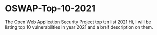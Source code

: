 # OSWAP-Top-10-2021
The Open Web Application Security Project top ten list 2021
Hi, I will be listing top 10 vulnerabilities in year 2021 and a breif description on them. 
